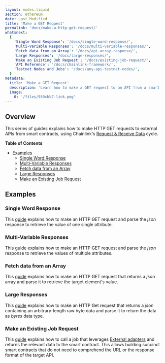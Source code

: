 ```yaml
---
layout: nodes.liquid
section: ethereum
date: Last Modified
title: 'Make a GET Request'
permalink: 'docs/make-a-http-get-request/'
whatsnext:
  {
    'Single Word Response': '/docs/single-word-response/',
    'Multi-Variable Responses': '/docs/multi-variable-responses/',
    'Fetch data from an Array': '/docs/api-array-response/',
    'Large Responses': '/docs/large-responses/',
    'Make an Existing Job Request': '/docs/existing-job-request/',
    'API Reference': '/docs/chainlink-framework/',
    'Testnet Nodes and Jobs': '/docs/any-api-testnet-nodes/',
  }
metadata:
  title: 'Make a GET Request'
  description: 'Learn how to make a GET request to an API from a smart contract, using Chainlink.'
  image:
    0: '/files/930cbb7-link.png'
---
```


## Overview

This series of guides explains how to make HTTP GET requests to external APIs from smart contracts, using Chainlink's [Request & Receive Data](../request-and-receive-data/) cycle.

**Table of Contents**

- [Examples](#examples)
  - [Single Word Response](#single-word-response)
  - [Multi-Variable Responses](#multi-variable-responses)
  - [Fetch data from an Array](#fetch-data-from-an-array)
  - [Large Responses](#large-responses)
  - [Make an Existing Job Request](#make-an-existing-job-request)

## Examples

### Single Word Response

This [guide](/docs/single-word-response/) explains how to make an HTTP GET request and parse the _json_ response to retrieve the value of one single attribute.

### Multi-Variable Responses

This [guide](/docs/multi-variable-responses/) explains how to make an HTTP GET request and parse the _json_ response to retrieve the values of multiple attributes.

### Fetch data from an Array

This [guide](/docs/api-array-response/) explains how to make an HTTP GET request that returns a _json_ array and parse it to retrieve the target element's value.

### Large Responses

This [guide](/docs/large-responses/) explains how to make an HTTP Get request that returns a _json_ containing an arbitrary-length raw byte data and parse it to return the data as _bytes_ data type.

### Make an Existing Job Request

This [guide](/docs/existing-job-request/) explains how to call a job that leverages [External adapters](/docs/external-adapters/) and returns the relevant data to the smart contract. This allows building succinct smart contracts that do not need to comprehend the URL or the response format of the target API.
